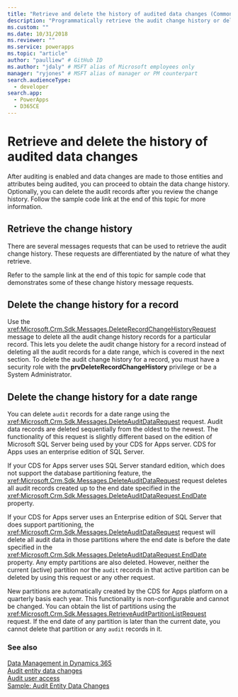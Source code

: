 ```yaml
---
title: "Retrieve and delete the history of audited data changes (Common Data Service for Apps) | Microsoft Docs" # Intent and product brand in a unique string of 43-59 chars including spaces
description: "Programmatically retrieve the audit change history or delete audit records." # 115-145 characters including spaces. This abstract displays in the search result.
ms.custom: ""
ms.date: 10/31/2018
ms.reviewer: ""
ms.service: powerapps
ms.topic: "article"
author: "paulliew" # GitHub ID
ms.author: "jdaly" # MSFT alias of Microsoft employees only
manager: "ryjones" # MSFT alias of manager or PM counterpart
search.audienceType: 
  - developer
search.app: 
  - PowerApps
  - D365CE
---
```

# Retrieve and delete the history of audited data changes

After auditing is enabled and data changes are made to those entities and attributes being audited, you can proceed to obtain the data change history. Optionally, you can delete the audit records after you review the change history. Follow the sample code link at the end of this topic for more information.  
  
## Retrieve the change history 
 
 There are several messages requests that can be used to retrieve the audit change history. These requests are differentiated by the nature of what they retrieve. 
<!-- Bug 696490 should make the Audit entity public again: Refer to the topic  [Audit Entity](entities/audit.md) for a list of message requests related to auditing. -->
Refer to the sample link at the end of this topic for sample code that demonstrates some of these change history message requests.

## Delete the change history for a record
 
 Use the <xref:Microsoft.Crm.Sdk.Messages.DeleteRecordChangeHistoryRequest> message to delete all the audit change history records for a particular record. This lets you delete the audit change history for a record instead of deleting all the audit records for a date range, which is covered in the next section. To delete the audit change history for a record, you must have a security role with the **prvDeleteRecordChangeHistory** privilege or be a System Administrator.

## Delete the change history for a date range

 You can delete `audit` records for a date range using the <xref:Microsoft.Crm.Sdk.Messages.DeleteAuditDataRequest> request. Audit data records are deleted sequentially from the oldest to the newest. The functionality of this request is slightly different based on the edition of Microsoft SQL Server being used by your CDS for Apps server. CDS for Apps uses an enterprise edition of SQL Server.

 If your CDS for Apps server uses SQL Server standard edition, which does not support the database partitioning feature, the <xref:Microsoft.Crm.Sdk.Messages.DeleteAuditDataRequest> request deletes all audit records created up to the end date specified in the <xref:Microsoft.Crm.Sdk.Messages.DeleteAuditDataRequest.EndDate> property.

 If your CDS for Apps server uses an Enterprise edition of SQL Server that does support partitioning, the <xref:Microsoft.Crm.Sdk.Messages.DeleteAuditDataRequest> request will delete all audit data in those partitions where the end date is before the date specified in the <xref:Microsoft.Crm.Sdk.Messages.DeleteAuditDataRequest.EndDate> property. Any empty partitions are also deleted. However, neither the current (active) partition nor the `audit` records in that active partition can be deleted by using this request or any other request.

 New partitions are automatically created by the CDS for Apps platform on a quarterly basis each year. This functionality is non-configurable and cannot be changed. You can obtain the list of partitions using the <xref:Microsoft.Crm.Sdk.Messages.RetrieveAuditPartitionListRequest> request. If the end date of any partition is later than the current date, you cannot delete that partition or any `audit` records in it.  

### See also

 [Data Management in Dynamics 365](/dynamics365/customer-engagement/developer/manage-data)<br />
 [Audit entity data changes](/dynamics365/customer-engagement/developer/audit-entity-data-changes)<br />
 [Audit user access](audit-user-access.md) <br />
 [Sample: Audit Entity Data Changes](org-service/samples/audit-entity-data-changes.md)